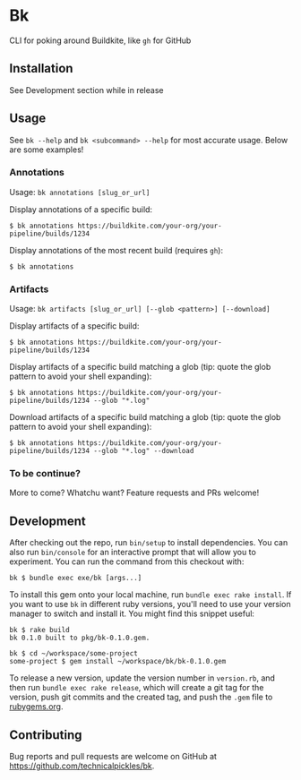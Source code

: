 # Bk

CLI for poking around Buildkite, like `gh` for GitHub

## Installation

See Development section while in release

## Usage

See `bk --help` and `bk <subcommand> --help` for most accurate usage. Below are some examples!

### Annotations

Usage: `bk annotations [slug_or_url]`

Display annotations of a specific build:

    $ bk annotations https://buildkite.com/your-org/your-pipeline/builds/1234

Display annotations of the most recent build (requires `gh`):

    $ bk annotations

### Artifacts

Usage: `bk artifacts [slug_or_url] [--glob <pattern>] [--download]`

Display artifacts of a specific build:

    $ bk annotations https://buildkite.com/your-org/your-pipeline/builds/1234

Display artifacts of a specific build matching a glob (tip: quote the glob pattern to avoid your shell expanding):

    $ bk annotations https://buildkite.com/your-org/your-pipeline/builds/1234 --glob "*.log"

Download artifacts of a specific build matching a glob (tip: quote the glob pattern to avoid your shell expanding):

    $ bk annotations https://buildkite.com/your-org/your-pipeline/builds/1234 --glob "*.log" --download

### To be continue?

More to come? Whatchu want? Feature requests and PRs welcome!

## Development

After checking out the repo, run `bin/setup` to install dependencies. You can also run `bin/console` for an interactive prompt that will allow you to experiment. You can run the command from this checkout with:

    bk $ bundle exec exe/bk [args...]

To install this gem onto your local machine, run `bundle exec rake install`. If you want to use `bk` in different ruby versions, you'll need to use your version manager to switch and install it. You might find this snippet useful:

    bk $ rake build
    bk 0.1.0 built to pkg/bk-0.1.0.gem.

    bk $ cd ~/workspace/some-project
    some-project $ gem install ~/workspace/bk/bk-0.1.0.gem

To release a new version, update the version number in `version.rb`, and then run `bundle exec rake release`, which will create a git tag for the version, push git commits and the created tag, and push the `.gem` file to [rubygems.org](https://rubygems.org).

## Contributing

Bug reports and pull requests are welcome on GitHub at https://github.com/technicalpickles/bk.
